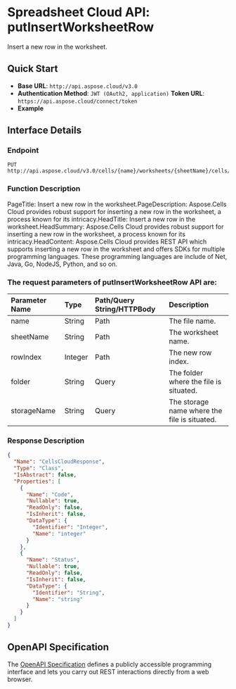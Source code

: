 # **Spreadsheet Cloud API: putInsertWorksheetRow**

Insert a new row in the worksheet. 


## **Quick Start**

- **Base URL**: `http://api.aspose.cloud/v3.0`
- **Authentication Method**: `JWT (OAuth2, application)`  **Token URL**: `https://api.aspose.cloud/connect/token`
- **Example** 

## **Interface Details**

### **Endpoint** 

```
PUT http://api.aspose.cloud/v3.0/cells/{name}/worksheets/{sheetName}/cells/rows/{rowIndex}
```
### **Function Description**
PageTitle: Insert a new row in the worksheet.PageDescription: Aspose.Cells Cloud provides robust support for inserting a new row in the worksheet, a process known for its intricacy.HeadTitle: Insert a new row in the worksheet.HeadSummary: Aspose.Cells Cloud provides robust support for inserting a new row in the worksheet, a process known for its intricacy.HeadContent: Aspose.Cells Cloud provides REST API which supports inserting a new row in the worksheet and offers SDKs for multiple programming languages. These programming languages are include of Net, Java, Go, NodeJS, Python, and so on.

### The request parameters of **putInsertWorksheetRow** API are: 

| Parameter Name | Type | Path/Query String/HTTPBody | Description | 
| :- | :- | :- |:- | 
|name|String|Path|The file name.|
|sheetName|String|Path|The worksheet name.|
|rowIndex|Integer|Path|The new row index.|
|folder|String|Query|The folder where the file is situated.|
|storageName|String|Query|The storage name where the file is situated.|

### **Response Description**
```json
{
  "Name": "CellsCloudResponse",
  "Type": "Class",
  "IsAbstract": false,
  "Properties": [
    {
      "Name": "Code",
      "Nullable": true,
      "ReadOnly": false,
      "IsInherit": false,
      "DataType": {
        "Identifier": "Integer",
        "Name": "integer"
      }
    },
    {
      "Name": "Status",
      "Nullable": true,
      "ReadOnly": false,
      "IsInherit": false,
      "DataType": {
        "Identifier": "String",
        "Name": "string"
      }
    }
  ]
}
```


## OpenAPI Specification

The [OpenAPI Specification](https://reference.aspose.cloud/cells/#/CellsController/PutInsertWorksheetRow) defines a publicly accessible programming interface and lets you carry out REST interactions directly from a web browser.


